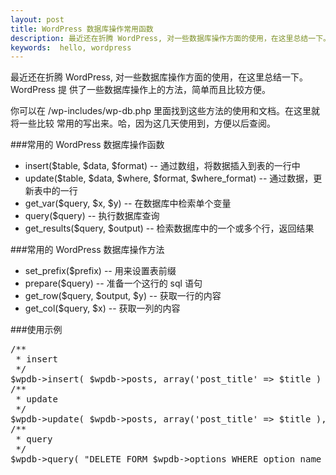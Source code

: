 ```yaml
---
layout: post
title: WordPress 数据库操作常用函数
description: 最近还在折腾 WordPress, 对一些数据库操作方面的使用，在这里总结一下。WordPress 提供了一些数据库操作上的方法，简单而且比较方便。
keywords:  hello, wordpress
---
```

最近还在折腾 WordPress, 对一些数据库操作方面的使用，在这里总结一下。WordPress 提
供了一些数据库操作上的方法，简单而且比较方便。

你可以在 /wp-includes/wp-db.php 里面找到这些方法的使用和文档。在这里就将一些比较
常用的写出来。哈，因为这几天使用到，方便以后查阅。

###常用的 WordPress 数据库操作函数

* insert($table, $data, $format) -- 通过数组，将数据插入到表的一行中
* update($table, $data, $where, $format, $where_format) -- 通过数据，更新表中的一行
* get_var($query, $x, $y) -- 在数据库中检索单个变量
* query($query) -- 执行数据库查询
* get_results($query, $output) -- 检索数据库中的一个或多个行，返回结果

###常用的 WordPress 数据库操作方法

* set_prefix($prefix) -- 用来设置表前缀
* prepare($query) -- 准备一个这行的 sql 语句
* get_row($query, $output, $y) -- 获取一行的内容
* get_col($query, $x) -- 获取一列的内容

###使用示例
<pre class="js" name="colorcode">
/**
 * insert
 */
$wpdb->insert( $wpdb->posts, array('post_title' => $title ) );
/**
 * update
 */
$wpdb->update( $wpdb->posts, array('post_title' => $title ), array( 'ID' => $id) );
/**
 * query
 */
$wpdb->query( "DELETE FORM $wpdb->options WHERE option_name = '$name'" );
</pre>

